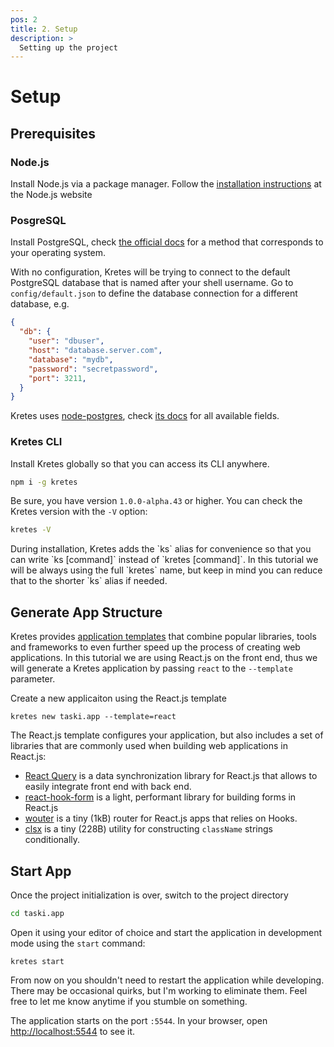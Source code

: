 ```yaml
---
pos: 2
title: 2. Setup
description: >
  Setting up the project
---
```


# Setup

## Prerequisites

### Node.js

Install Node.js via a package manager. Follow the [installation instructions](https://nodejs.org/en/download/package-manager/) at the Node.js website

### PosgreSQL

Install PostgreSQL, check [the official docs](https://www.postgresql.org/download/) for a method that corresponds to your operating system.

With no configuration, Kretes will be trying to connect to the default PostgreSQL database that is named after your shell username. Go to `config/default.json` to define the database connection for a different database, e.g.

```json
{
  "db": {
    "user": "dbuser",
    "host": "database.server.com",
    "database": "mydb",
    "password": "secretpassword",
    "port": 3211,
  }
}
```

Kretes uses [node-postgres](https://node-postgres.com/), check [its docs](https://node-postgres.com/features/connecting) for all available fields.

### Kretes CLI

Install Kretes globally so that you can access its CLI anywhere.

```bash
npm i -g kretes
```

Be sure, you have version `1.0.0-alpha.43` or higher. You can check the Kretes version with the `-V` option:

```bash
kretes -V
```

<Notice>
During installation, Kretes adds the `ks` alias for convenience so that you can write `ks [command]` instead of `kretes [command]`. In this tutorial we will be always using the full `kretes` name, but keep in mind you can reduce that to the shorter `ks` alias if needed.
</Notice>

## Generate App Structure 

Kretes provides [application templates](/docs/integrations) that combine popular libraries, tools and frameworks to even further speed up the process of creating web applications. In this tutorial we are using React.js on the front end, thus we will generate a Kretes application by passing `react` to the `--template` parameter.

Create a new applicaiton using the React.js template

```
kretes new taski.app --template=react
```

The React.js template configures your application, but also includes a set of libraries that are commonly used when building web applications in React.js:

* [React Query](https://react-query.tanstack.com) is a data synchronization library for React.js that allows to easily integrate front end with back end.
* [react-hook-form](https://react-hook-form.com) is a light, performant library for building forms in React.js
* [wouter](https://github.com/molefrog/wouter) is a tiny (1kB) router for React.js apps that relies on Hooks.
* [clsx](https://github.com/lukeed/clsx) is a tiny (228B) utility for constructing `className` strings conditionally.

## Start App

Once the project initialization is over, switch to the project directory

```bash
cd taski.app
```

Open it using your editor of choice and start the application in development mode using the `start` command:

```
kretes start
```

From now on you shouldn't need to restart the application while developing. There may be occasional quirks, but I'm working to eliminate them. Feel free to let me know anytime if you stumble on something.

The application starts on the port `:5544`. In your browser, open [http://localhost:5544](http://localhost:5544) to see it.
